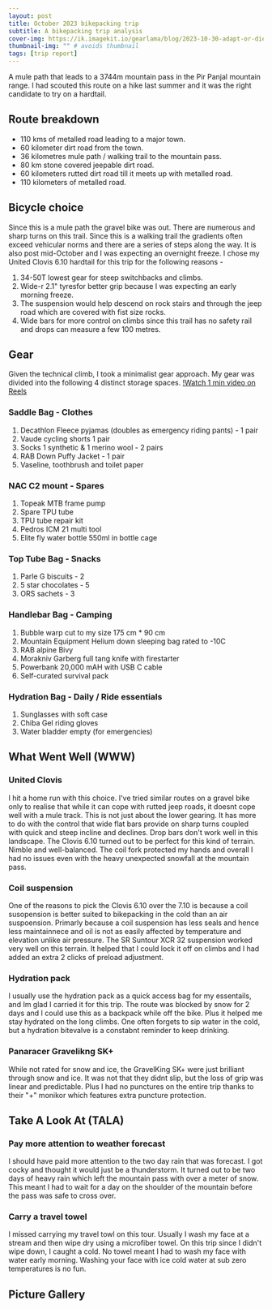```yaml
---
layout: post
title: October 2023 bikepacking trip
subtitle: A bikepacking trip analysis
cover-img: https://ik.imagekit.io/gearlama/blog/2023-10-30-adapt-or-die_y6-J8lXx0.jpg?updatedAt=1698653278140
thumbnail-img: "" # avoids thumbnail
tags: [trip report]
---
```

A mule path that leads to a 3744m mountain pass in the Pir Panjal mountain range. I had scouted this route on a hike last summer and it was the right candidate to try on a hardtail.

## Route breakdown
- 110 kms of metalled road leading to a major town.
- 60 kilometer dirt road from the town.
- 36 kilometres mule path / walking trail to the mountain pass. 
- 80 km stone covered jeepable dirt road.
- 60 kilometers rutted dirt road till it meets up with metalled road.
- 110 kilometers of metalled road.

## Bicycle choice
Since this is a mule path the gravel bike was out. There are numerous and sharp turns on this trail. Since this is a walking trail the gradients often exceed vehicular norms and there are a series of steps along the way. It is also post mid-October and I was expecting an overnight freeze. I chose my United Clovis 6.10 hardtail for this trip for the following reasons - 

1. 34-50T lowest gear for steep switchbacks and climbs.
2. Wide-r 2.1" tyresfor better grip because I was expecting an early morning freeze.
3. The suspension would help descend on rock stairs and through the jeep road which are covered with fist size rocks.
4. Wide bars for more control on climbs since this trail has no safety rail and drops can measure a few 100 metres.

## Gear
Given the technical climb, I took a minimalist gear approach. My gear was divided into the following 4 distinct storage spaces. [!Watch 1 min video on Reels]()

### Saddle Bag - Clothes
1. Decathlon Fleece pyjamas (doubles as emergency riding pants) - 1 pair
2. Vaude cycling shorts 1 pair
3. Socks 1 synthetic & 1 merino wool - 2 pairs
4. RAB Down Puffy Jacket - 1 pair
5. Vaseline, toothbrush and toilet paper

### NAC C2 mount - Spares
1. Topeak MTB frame pump
2. Spare TPU tube
3. TPU tube repair kit
4. Pedros ICM 21 multi tool
5. Elite fly water bottle 550ml in bottle cage

### Top Tube Bag - Snacks
1. Parle G biscuits - 2
2. 5 star chocolates - 5 
3. ORS sachets - 3

### Handlebar Bag - Camping
1. Bubble warp cut to my size 175 cm * 90 cm
2. Mountain Equipment Helium down sleeping bag rated to -10C
3. RAB alpine Bivy
4. Morakniv Garberg full tang knife with firestarter
5. Powerbank 20,000 mAH with USB C cable
6. Self-curated survival pack

### Hydration Bag - Daily / Ride essentials
1. Sunglasses with soft case
2. Chiba Gel riding gloves
3. Water bladder empty (for emergencies)

## What Went Well (WWW)

### United Clovis
I hit a home run with this choice. I've tried similar routes on a gravel bike only to realise that while it can cope with rutted jeep roads, it doesnt cope well with a mule track. This is not just about the lower gearing. It has more to do with the control that wide flat bars provide on sharp turns coupled with quick and steep incline and declines. Drop bars don't work well in this landscape.
The Clovis 6.10 turned out to be perfect for this kind of terrain. Nimble and well-balanced. The coil fork protected my hands and overall I had no issues even with the heavy unexpected snowfall at the mountain pass. 

### Coil suspension
One of the reasons to pick the Clovis 6.10 over the 7.10 is because a coil susopension is better suited to bikepacking in the cold than an air suspoension. Primarly because a coil suspension has less seals and hence less maintainnece and oil is not as easily affected by temperature and elevation unlike air pressure. The SR Suntour XCR 32 suspension worked very well on this terrain. It helped that I could lock it off on climbs and I had added an extra 2 clicks of preload adjustment.

### Hydration pack
I usually use the hydration pack as a quick access bag for my essentails, and Im glad I carried it for this trip. The route was blocked by snow for 2 days and I could use this as a backpack while off the bike. Plus it helped me stay hydrated on the long climbs. One often forgets to sip water in the cold, but a hydration bitevalve is a constabnt reminder to keep drinking.

### Panaracer Gravelikng SK+
While not rated for snow and ice, the GravelKing SK+ were just brilliant through snow and ice. It was not that they didnt slip, but the loss of grip was linear and predictable. Plus I had no punctures on the entire trip thanks to their "+" monikor which features extra puncture protection.

## Take A Look At (TALA)

### Pay more attention to weather forecast
I should have paid more attention to the two day rain that was forecast. I got cocky and thought it would just be a thunderstorm. It turned out to be two days of heavy rain which left the mountain pass with over a meter of snow. This meant I had to wait for a day on the shoulder of the mountain before the pass was safe to cross over.

### Carry a travel towel
I missed carrying my travel towl on this tour. Usually I wash my face at a stream and then wipe dry using a microfiber towel. On this trip since I didn't wipe down, I caught a cold. No towel meant I had to wash my face with water early morning. Washing your face with ice cold water at sub zero temperatures is no fun.

## Picture Gallery





